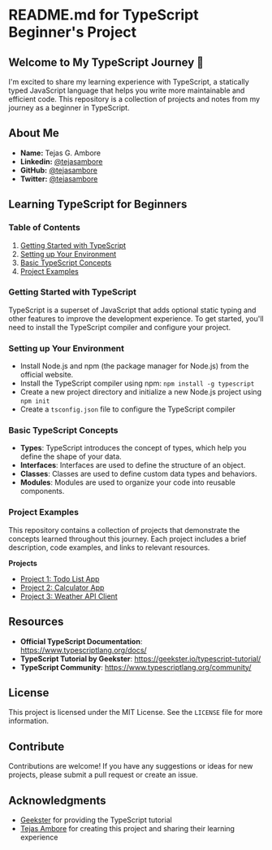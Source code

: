 **README.md for TypeScript Beginner's Project**
=====================================================

**Welcome to My TypeScript Journey 🚀**
------------------------------------

I'm excited to share my learning experience with TypeScript, a statically typed JavaScript language that helps you write more maintainable and efficient code. This repository is a collection of projects and notes from my journey as a beginner in TypeScript.

**About Me**
------------

* **Name:** Tejas G. Ambore
* **Linkedin:** [@tejasambore](https://www.linkedin.com/in/tejasambore)
* **GitHub:** [@tejasambore](https://github.com/tejasambore)
* **Twitter:** [@tejasambore](https://twitter.com/tejasambore)

**Learning TypeScript for Beginners**
-----------------------------------

### Table of Contents

1. [Getting Started with TypeScript](#getting-started-with-typescript)
2. [Setting up Your Environment](#setting-up-your-environment)
3. [Basic TypeScript Concepts](#basic-typescript-concepts)
4. [Project Examples](#project-examples)

### Getting Started with TypeScript

TypeScript is a superset of JavaScript that adds optional static typing and other features to improve the development experience. To get started, you'll need to install the TypeScript compiler and configure your project.

### Setting up Your Environment

* Install Node.js and npm (the package manager for Node.js) from the official website.
* Install the TypeScript compiler using npm: `npm install -g typescript`
* Create a new project directory and initialize a new Node.js project using `npm init`
* Create a `tsconfig.json` file to configure the TypeScript compiler

### Basic TypeScript Concepts

* **Types**: TypeScript introduces the concept of types, which help you define the shape of your data.
* **Interfaces**: Interfaces are used to define the structure of an object.
* **Classes**: Classes are used to define custom data types and behaviors.
* **Modules**: Modules are used to organize your code into reusable components.

### Project Examples

This repository contains a collection of projects that demonstrate the concepts learned throughout this journey. Each project includes a brief description, code examples, and links to relevant resources.

**Projects**

* [Project 1: Todo List App](projects/todo-list-app/README.md)
* [Project 2: Calculator App](projects/calculator-app/README.md)
* [Project 3: Weather API Client](projects/weather-api-client/README.md)

**Resources**
------------

* **Official TypeScript Documentation**: <https://www.typescriptlang.org/docs/>
* **TypeScript Tutorial by Geekster**: <https://geekster.io/typescript-tutorial/>
* **TypeScript Community**: <https://www.typescriptlang.org/community/>

**License**
----------

This project is licensed under the MIT License. See the `LICENSE` file for more information.

**Contribute**
------------

Contributions are welcome! If you have any suggestions or ideas for new projects, please submit a pull request or create an issue.

**Acknowledgments**
------------------

* [Geekster](https://geekster.in) for providing the TypeScript tutorial
* [Tejas Ambore](https://www.linkedin.com/in/tejasambore) for creating this project and sharing their learning experience